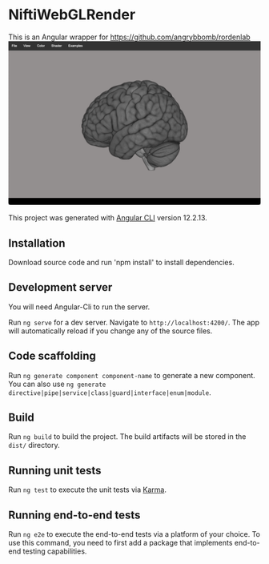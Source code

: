 # NiftiWebGLRender

This is an Angular wrapper for https://github.com/angrybbomb/rordenlab
![img.png](img.png)

This project was generated with [Angular CLI](https://github.com/angular/angular-cli) version 12.2.13.

## Installation

Download source code and run 'npm install' to install dependencies.

## Development server

You will need Angular-Cli to run the server.

Run `ng serve` for a dev server. Navigate to `http://localhost:4200/`. The app will automatically reload if you change any of the source files.

## Code scaffolding

Run `ng generate component component-name` to generate a new component. You can also use `ng generate directive|pipe|service|class|guard|interface|enum|module`.

## Build

Run `ng build` to build the project. The build artifacts will be stored in the `dist/` directory.

## Running unit tests

Run `ng test` to execute the unit tests via [Karma](https://karma-runner.github.io).

## Running end-to-end tests

Run `ng e2e` to execute the end-to-end tests via a platform of your choice. To use this command, you need to first add a package that implements end-to-end testing capabilities.
